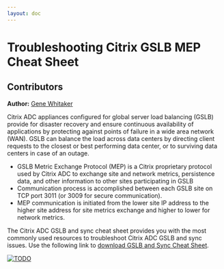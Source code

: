 ```yaml
---
layout: doc
---
```

# Troubleshooting Citrix GSLB MEP Cheat Sheet

## Contributors

**Author:** [Gene Whitaker](mailto:gene.whitaker@citrix.com)

Citrix ADC appliances configured for global server load balancing (GSLB) provide for disaster recovery and ensure continuous availability of applications by protecting against points of failure in a wide area network (WAN). GSLB can balance the load across data centers by directing client requests to the closest or best performing data center, or to surviving data centers in case of an outage.

*  GSLB Metric Exchange Protocol (MEP) is a Citrix proprietary protocol used by Citrix ADC to exchange site and network metrics, persistence data, and other information to other sites participating in GSLB
*  Communication process is accomplished between each GSLB site on TCP port 3011 (or 3009 for secure communication).
*  MEP communication is initiated from the lower site IP address to the higher site address for site metrics exchange and higher to lower for network metrics.

The Citrix ADC GSLB and sync cheat sheet provides you with the most commonly used resources to troubleshoot Citrix ADC GSLB and sync issues. Use the following link to [download GSLB and Sync Cheat Sheet](/en-us/tech-zone/learn/downloads/cheat-sheet-adc-troubleshooting-gslb.pdf).

[![TODO](/en-us/tech-zone/learn/media/cheat-sheet-adc-troubleshooting-gslb_1.png)](/en-us/tech-zone/learn/downloads/cheat-sheet-adc-troubleshooting-gslb.pdf)
